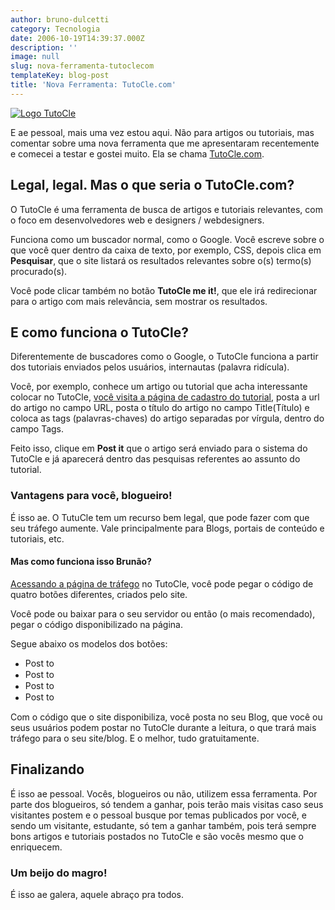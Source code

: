 ```yaml
---
author: bruno-dulcetti
category: Tecnologia
date: 2006-10-19T14:39:37.000Z
description: ''
image: null
slug: nova-ferramenta-tutoclecom
templateKey: blog-post
title: 'Nova Ferramenta: TutoCle.com'
---
```


<a href="http://tutocle.com/" title="Visitar o site do TutoCle"><img src="https://tutocle.com/img/logo.gif" alt="Logo TutoCle" /></a>

E ae pessoal, mais uma vez estou aqui. Não para artigos ou tutoriais, mas comentar sobre uma nova ferramenta que me apresentaram recentemente e comecei a testar e gostei muito. Ela se chama <a href="http://www.tutocle.com/" title="Visitar o site da TutoCle">TutoCle.com</a>.

## Legal, legal. Mas o que seria o TutoCle.com?

O TutoCle é uma ferramenta de busca de artigos e tutoriais relevantes, com o foco em desenvolvedores web e designers / webdesigners.

Funciona como um buscador normal, como o Google. Você escreve sobre o que você quer dentro da caixa de texto, por exemplo, CSS, depois clica em **Pesquisar**, que o site listará os resultados relevantes sobre o(s) termo(s) procurado(s).

Você pode clicar também no botão **TutoCle me it!**, que ele irá redirecionar para o artigo com mais relevância, sem mostrar os resultados.

## E como funciona o TutoCle?

Diferentemente de buscadores como o Google, o TutoCle funciona a partir dos tutoriais enviados pelos usuários, internautas (palavra ridícula).

Você, por exemplo, conhece um artigo ou tutorial que acha interessante colocar no TutoCle, <a href="http://tutocle.com/post">você visita a página de cadastro do tutorial</a>, posta a url do artigo no campo URL, posta o título do artigo no campo Title(Título) e coloca as tags (palavras-chaves) do artigo separadas por vírgula, dentro do campo Tags.

Feito isso, clique em **Post it** que o artigo será enviado para o sistema do TutoCle e já aparecerá dentro das pesquisas referentes ao assunto do tutorial.

### Vantagens para você, blogueiro!

É isso ae. O TutuCle tem um recurso bem legal, que pode fazer com que seu tráfego aumente. Vale principalmente para Blogs, portais de conteúdo e tutoriais, etc.

#### Mas como funciona isso Brunão?

<a href="http://tutocle.com/post/get-traffic">Acessando a página de tráfego</a> no TutoCle, você pode pegar o código de quatro botões diferentes, criados pelo site.

Você pode ou baixar para o seu servidor ou então (o mais recomendado), pegar o código disponibilizado na página.

Segue abaixo os modelos dos botões:

- <img src="https://tutocle.com/tools/btnToBlogs.gif" width="80" height="15" alt="Post to TutoCle.com" />
- <img src="https://tutocle.com/tools/btnToBlogs2.gif" width="80" height="15" alt="Post to TutoCle.com" />
- <img src="https://tutocle.com/tools/btnToBlogs3.gif" width="80" height="15" alt="Post to TutoCle.com" />
- <img src="https://tutocle.com/tools/btnToBlogs4.gif" width="80" height="15" alt="Post to TutoCle.com" />

Com o código que o site disponibiliza, você posta no seu Blog, que você ou seus usuários podem postar no TutoCle durante a leitura, o que trará mais tráfego para o seu site/blog. E o melhor, tudo gratuitamente.

## Finalizando

É isso ae pessoal. Vocês, blogueiros ou não, utilizem essa ferramenta. Por parte dos blogueiros, só tendem a ganhar, pois terão mais visitas caso seus visitantes postem e o pessoal busque por temas publicados por você, e sendo um visitante, estudante, só tem a ganhar também, pois terá sempre bons artigos e tutoriais postados no TutoCle e são vocês mesmo que o enriquecem.

### Um beijo do magro!

É isso ae galera, aquele abraço pra todos.
